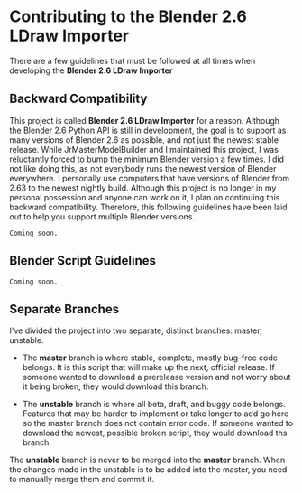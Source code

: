 Contributing to the Blender 2.6 LDraw Importer
==============================================

There are a few guidelines that must be followed at all times when developing the **Blender 2.6 LDraw Importer**

Backward Compatibility
----------------------

This project is called **Blender 2.6 LDraw Importer** for a reason. Although the Blender 2.6 Python API is still in development, the goal is to support as
many versions of Blender 2.6 as possible, and not just the newest stable release. While JrMasterModelBuilder and I maintained this project, I was reluctantly 
forced to bump the minimum Blender version a few times. I did not like doing this, as not everybody runs the newest version of Blender everywhere. I personally 
use computers that have versions of Blender from 2.63 to the newest nightly build. Although this project is no longer in my personal possession and anyone can 
work on it, I plan on continuing this backward compatibility. Therefore, this following guidelines have been laid out to help you support multiple Blender 
versions.

```
Coming soon.
```

Blender Script Guidelines
-------------------------

```
Coming soon.
```

Separate Branches
-----------------

I've divided the project into two separate, distinct branches: master, unstable.

* The **master** branch is where stable, complete, mostly bug-free code belongs. It is this script that will make up the next, official release. If someone 
wanted to download a prerelease version and not worry about it being broken, they would download this branch.

* The **unstable** branch is where all beta, draft, and buggy code belongs. Features that may be harder to implement or take longer to add go here so the 
master branch does not contain error code. If someone wanted to download the newest, possible broken script, they would download ths branch.

The **unstable** branch is never to be merged into the **master** branch. When the changes made in the unstable is to be added into the master, you need to 
manually merge them and commit it.
